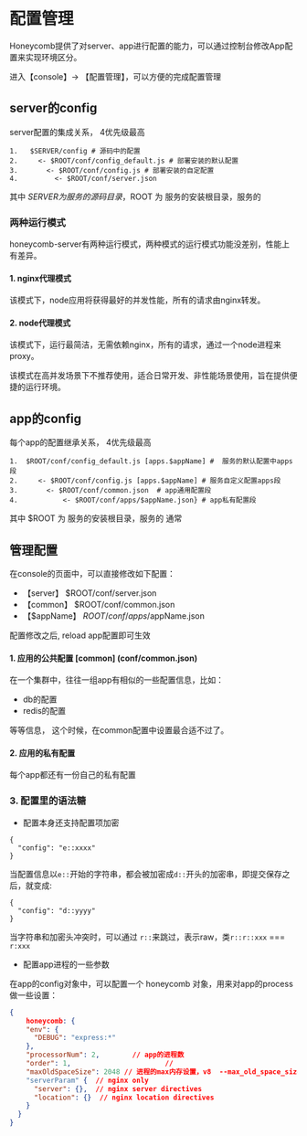 # 配置管理

Honeycomb提供了对server、app进行配置的能力，可以通过控制台修改App配置来实现环境区分。

进入【console】-> 【配置管理】，可以方便的完成配置管理

## server的config

server配置的集成关系， 4优先级最高
```
1.   $SERVER/config # 源码中的配置
2.     <- $ROOT/conf/config_default.js # 部署安装的默认配置
3.       <- $ROOT/conf/config.js # 部署安装的自定配置
4.         <- $ROOT/conf/server.json
```
其中 $SERVER 为服务的源码目录，$ROOT 为 服务的安装根目录，服务的

### 两种运行模式

honeycomb-server有两种运行模式，两种模式的运行模式功能没差别，性能上有差异。

#### 1. nginx代理模式

该模式下，node应用将获得最好的并发性能，所有的请求由nginx转发。

#### 2. node代理模式

该模式下，运行最简洁，无需依赖nginx，所有的请求，通过一个node进程来proxy。

该模式在高并发场景下不推荐使用，适合日常开发、非性能场景使用，旨在提供便捷的运行环境。

## app的config

每个app的配置继承关系， 4优先级最高

```
1.  $ROOT/conf/config_default.js [apps.$appName] #  服务的默认配置中apps段
2.     <- $ROOT/conf/config.js [apps.$appName] # 服务自定义配置apps段
3.       <- $ROOT/conf/common.json  # app通用配置段
4.           <- $ROOT/conf/apps/$appName.json} # app私有配置段
```
其中 $ROOT 为 服务的安装根目录，服务的
通常

## 管理配置

在console的页面中，可以直接修改如下配置：

* 【server】   $ROOT/conf/server.json  
* 【common】   $ROOT/conf/common.json  
* 【$appName】 $ROOT/conf/apps/$appName.json

配置修改之后, reload app配置即可生效

#### 1. 应用的公共配置 [common] (conf/common.json)

在一个集群中，往往一组app有相似的一些配置信息，比如：

* db的配置
* redis的配置

等等信息， 这个时候，在common配置中设置最合适不过了。

#### 2. 应用的私有配置

每个app都还有一份自己的私有配置


### 3. 配置里的语法糖

* 配置本身还支持配置项加密
```
{
  "config": "e::xxxx"
}
```
当配置信息以`e::`开始的字符串，都会被加密成`d::`开头的加密串，即提交保存之后，就变成:

```
{
  "config": "d::yyyy"
}
```

当字符串和加密头冲突时，可以通过 `r::`来跳过，表示raw，类`r::r::xxx` === `r:xxx`

* 配置app进程的一些参数

在app的config对象中，可以配置一个 honeycomb 对象，用来对app的process做一些设置：

```json
{
	honeycomb: {
    "env": {
      "DEBUG": "express:*" 
    },
    "processorNum": 2,  	  // app的进程数
    "order": 1,						  // 
    "maxOldSpaceSize": 2048 // 进程的max内存设置，v8  --max_old_space_size
    "serverParam" {  // nginx only
      "server": {},  // nginx server directives
      "location": {}  // nginx location directives
    }
  }
}
```
